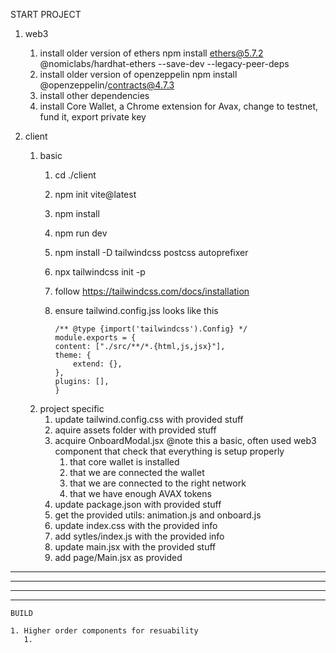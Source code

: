    START PROJECT
   
   1. web3
      1. install older version of ethers
      npm install ethers@5.7.2 @nomiclabs/hardhat-ethers --save-dev --legacy-peer-deps
      2. install older version of openzeppelin
      npm install @openzeppelin/contracts@4.7.3
      3. install other dependencies
      4. install Core Wallet, a Chrome extension for Avax, change to testnet, fund it, export private key

   2. client
      1. basic
         1. cd ./client
         2. npm init vite@latest
         3. npm install
         4. npm run dev
         5. npm install -D tailwindcss postcss autoprefixer
         6. npx tailwindcss init -p
         7. follow https://tailwindcss.com/docs/installation
         8. ensure tailwind.config.jss looks like this

                /** @type {import('tailwindcss').Config} */
                module.exports = {
                content: ["./src/**/*.{html,js,jsx}"],
                theme: {
                    extend: {},
                },
                plugins: [],
                }
       2. project specific
          1. update tailwind.config.css with provided stuff
          2. aquire assets folder with provided stuff
          3. acquire OnboardModal.jsx @note this a basic, often used web3 component that check that everything is setup properly
             1. that core wallet is installed
             2. that we are connected the wallet
             3. that we are connected to the right network
             4. that we have enough AVAX tokens
          4. update package.json with provided stuff
          5. get the provided utils: animation.js and onboard.js
          6. update index.css with the provided info
          7. add sytles/index.js with the provided info
          8. update main.jsx with the provided stuff
          9. add page/Main.jsx as provided


----------------------------------------------------------------------------------------------------------------------------
----------------------------------------------------------------------------------------------------------------------------
----------------------------------------------------------------------------------------------------------------------------
----------------------------------------------------------------------------------------------------------------------------


    BUILD

    1. Higher order components for resuability
       1. 